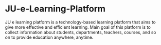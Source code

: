 # JU-e-Learning-Platform
JU e learning platform is a technology-based learning platform that aims to give more effective and efficient learning. Main goal of this platform is to collect information about students, departments, teachers, courses, and so on to provide education anywhere, anytime.
